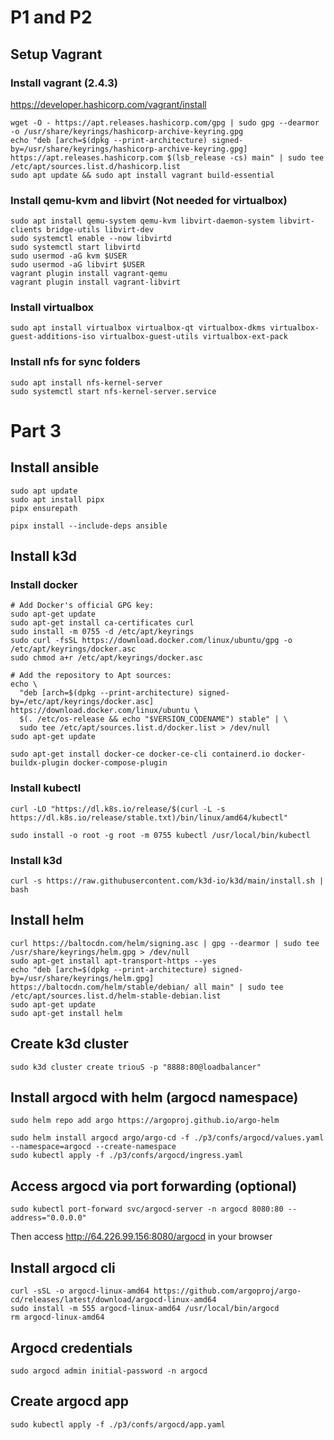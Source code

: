 # P1 and  P2
## Setup Vagrant
### Install vagrant (2.4.3)

https://developer.hashicorp.com/vagrant/install
```shell
wget -O - https://apt.releases.hashicorp.com/gpg | sudo gpg --dearmor -o /usr/share/keyrings/hashicorp-archive-keyring.gpg
echo "deb [arch=$(dpkg --print-architecture) signed-by=/usr/share/keyrings/hashicorp-archive-keyring.gpg] https://apt.releases.hashicorp.com $(lsb_release -cs) main" | sudo tee /etc/apt/sources.list.d/hashicorp.list
sudo apt update && sudo apt install vagrant build-essential
```

### Install qemu-kvm and libvirt (Not needed for virtualbox)

```shell
sudo apt install qemu-system qemu-kvm libvirt-daemon-system libvirt-clients bridge-utils libvirt-dev
sudo systemctl enable --now libvirtd
sudo systemctl start libvirtd
sudo usermod -aG kvm $USER
sudo usermod -aG libvirt $USER
vagrant plugin install vagrant-qemu
vagrant plugin install vagrant-libvirt
```

### Install virtualbox

```shell
sudo apt install virtualbox virtualbox-qt virtualbox-dkms virtualbox-guest-additions-iso virtualbox-guest-utils virtualbox-ext-pack
```

### Install nfs for sync folders

```shell
sudo apt install nfs-kernel-server
sudo systemctl start nfs-kernel-server.service
```

# Part 3

## Install ansible
    
```shell
sudo apt update
sudo apt install pipx
pipx ensurepath

pipx install --include-deps ansible
```

## Install k3d

### Install docker
```shell
# Add Docker's official GPG key:
sudo apt-get update
sudo apt-get install ca-certificates curl
sudo install -m 0755 -d /etc/apt/keyrings
sudo curl -fsSL https://download.docker.com/linux/ubuntu/gpg -o /etc/apt/keyrings/docker.asc
sudo chmod a+r /etc/apt/keyrings/docker.asc

# Add the repository to Apt sources:
echo \
  "deb [arch=$(dpkg --print-architecture) signed-by=/etc/apt/keyrings/docker.asc] https://download.docker.com/linux/ubuntu \
  $(. /etc/os-release && echo "$VERSION_CODENAME") stable" | \
  sudo tee /etc/apt/sources.list.d/docker.list > /dev/null
sudo apt-get update

sudo apt-get install docker-ce docker-ce-cli containerd.io docker-buildx-plugin docker-compose-plugin
```

### Install kubectl

```shell
curl -LO "https://dl.k8s.io/release/$(curl -L -s https://dl.k8s.io/release/stable.txt)/bin/linux/amd64/kubectl"

sudo install -o root -g root -m 0755 kubectl /usr/local/bin/kubectl
```

### Install k3d
```shell
curl -s https://raw.githubusercontent.com/k3d-io/k3d/main/install.sh | bash
```

## Install helm
```shell
curl https://baltocdn.com/helm/signing.asc | gpg --dearmor | sudo tee /usr/share/keyrings/helm.gpg > /dev/null
sudo apt-get install apt-transport-https --yes
echo "deb [arch=$(dpkg --print-architecture) signed-by=/usr/share/keyrings/helm.gpg] https://baltocdn.com/helm/stable/debian/ all main" | sudo tee /etc/apt/sources.list.d/helm-stable-debian.list
sudo apt-get update
sudo apt-get install helm
```

## Create k3d cluster
```shell
sudo k3d cluster create triouS -p "8888:80@loadbalancer"
```

## Install argocd with helm (argocd namespace)

```shell
sudo helm repo add argo https://argoproj.github.io/argo-helm

sudo helm install argocd argo/argo-cd -f ./p3/confs/argocd/values.yaml --namespace=argocd --create-namespace
sudo kubectl apply -f ./p3/confs/argocd/ingress.yaml
```

## Access argocd via port forwarding (optional)
    
```shell
sudo kubectl port-forward svc/argocd-server -n argocd 8080:80 --address="0.0.0.0"
```
Then access http://64.226.99.156:8080/argocd in your browser

## Install argocd cli
```shell
curl -sSL -o argocd-linux-amd64 https://github.com/argoproj/argo-cd/releases/latest/download/argocd-linux-amd64
sudo install -m 555 argocd-linux-amd64 /usr/local/bin/argocd
rm argocd-linux-amd64
```

## Argocd credentials

```shell
sudo argocd admin initial-password -n argocd
```

## Create argocd app

```shell
sudo kubectl apply -f ./p3/confs/argocd/app.yaml
``` 
